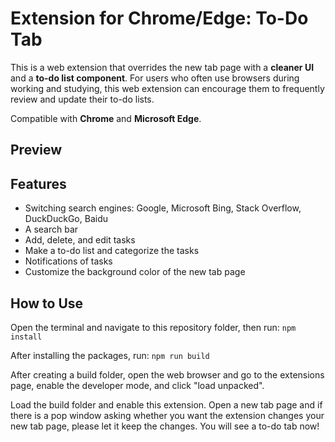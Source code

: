 # Extension for Chrome/Edge: To-Do Tab

This is a web extension that overrides the new tab page with a **cleaner UI** and a **to-do list component**. For users who often use browsers during working and studying, this web extension can encourage them to frequently review and update their to-do lists.

Compatible with **Chrome** and **Microsoft Edge**.

## Preview

## Features

- Switching search engines: Google, Microsoft Bing, Stack Overflow, DuckDuckGo, Baidu
- A search bar
- Add, delete, and edit tasks
- Make a to-do list and categorize the tasks
- Notifications of tasks
- Customize the background color of the new tab page

## How to Use

Open the terminal and navigate to this repository folder, then run:
`npm install`

After installing the packages, run:
`npm run build`

After creating a build folder, open the web browser and go to the extensions page, enable the developer mode, and click "load unpacked".

Load the build folder and enable this extension. Open a new tab page and if there is a pop window asking whether you want the extension changes your new tab page, please let it keep the changes. You will see a to-do tab now!
